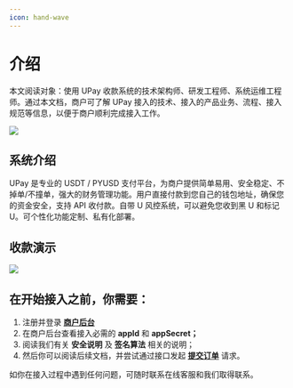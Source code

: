 ```yaml
---
icon: hand-wave
---
```


# 介绍

本文阅读对象：使用 UPay 收款系统的技术架构师、研发工程师、系统运维工程师。通过本文档，商户可了解 UPay 接入的技术、接入的产品业务、流程、接入规范等信息，以便于商户顺利完成接入工作。

![](https://docs.upay.ink/~gitbook/image?url=https%3A%2F%2F4108688087-files.gitbook.io%2F%7E%2Ffiles%2Fv0%2Fb%2Fgitbook-x-prod.appspot.com%2Fo%2Fspaces%252F1pnDJjcXI5yAsWksoEAL%252Fuploads%252FIDVe9w2NP9ID7rRo9EtR%252Fupay.ink.png%3Falt%3Dmedia%26token%3Db9c3b3cc-03d6-4c2c-b04a-37bd09f6697d\&width=768\&dpr=4\&quality=100\&sign=f295ee46\&sv=2)

## 系统介绍

UPay 是专业的 USDT / PYUSD 支付平台，为商户提供简单易用、安全稳定、不掉单/不撞单，强大的财务管理功能。用户直接付款到您自己的钱包地址，确保您的资金安全，支持 API 收付款。自带 U 风控系统，可以避免您收到黑 U 和标记 U。可个性化功能定制、私有化部署。

## 收款演示

![](https://docs.upay.ink/~gitbook/image?url=https%3A%2F%2F4108688087-files.gitbook.io%2F%7E%2Ffiles%2Fv0%2Fb%2Fgitbook-x-prod.appspot.com%2Fo%2Fspaces%252F1pnDJjcXI5yAsWksoEAL%252Fuploads%252FgETQZukSZdv1tnMf9WK6%252FUPay-d1.gif%3Falt%3Dmedia%26token%3Dbeb8190f-f82e-43f8-8aaa-ae19ee8f96d2\&width=768\&dpr=4\&quality=100\&sign=b03b47a8\&sv=2)

## 在开始接入之前，你需要：

1. 注册并登录 [**商户后台**](http://upay.ac/index.html#/login)
2. 在商户后台查看接入必需的 **appId** 和 **appSecret；**
3. 阅读我们有关 **安全说明** 及 **签名算法** 相关的说明；
4. 然后你可以阅读后续文档，并尝试通过接口发起 [**提交订单**](order/submit-order/) 请求。

如你在接入过程中遇到任何问题，可随时联系在线客服和我们取得联系。
